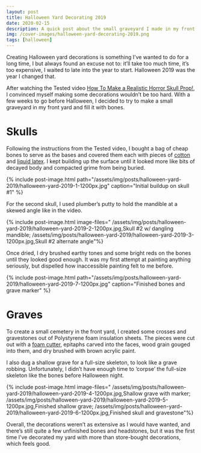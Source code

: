 ```yaml
---
layout: post
title: Halloween Yard Decorating 2019
date: 2020-02-15
description: A quick post about the small graveyard I made in my front yard for Halloween.
img: /cover-images/halloween-yard-decorating-2019.png
tags: [halloween]
---
```


Creating Halloween yard decorations is something I’ve wanted to do for a long time, I but always found an excuse not to: it’ll take too much time, it’s too expensive, I waited to late into the year to start. Halloween 2019 was the year I changed that. 

After watching the Tested video [How To Make a Realistic Horror Skull Prop!](https://www.youtube.com/watch?v=v8w4hufoujg), I convinced myself  making some decorations wouldn’t be too hard. With a few weeks to go before Halloween, I decided to try to make a small graveyard in my front yard and fill it with bones. 

# Skulls
Following the instructions from the Tested video, I bought a bag of cheap bones to serve as the bases and covered them each with pieces of [cotton](https://www.amazon.com/gp/product/B00J4OITME) and [liquid latex](https://www.amazon.com/gp/product/B011X3C8CK). I kept building up the surface until it looked more like bits of decayed body and compacted grime from being buried.

{% include post-image.html path="/assets/img/posts/halloween-yard-2019/halloween-yard-2019-1-1200px.jpg" caption="Initial buildup on skull #1" %}

For the second skull, I used plumber’s putty to hold the mandible at a skewed angle like in the video. 

{% include post-image.html image-files="
	/assets/img/posts/halloween-yard-2019/halloween-yard-2019-2-1200px.jpg,Skull #2 w/ dangling mandible;
	/assets/img/posts/halloween-yard-2019/halloween-yard-2019-3-1200px.jpg,Skull #2 alternate angle"%}

Once dried, I dry brushed earthy tones and some bright reds on the bones until they looked good enough. It was my first attempt at painting anything seriously, but dispelled how inaccessible painting felt to me before.

{% include post-image.html path="/assets/img/posts/halloween-yard-2019/halloween-yard-2019-7-1200px.jpg" caption="Finished bones and grave marker" %}

# Graves
To create a small cemetery in the front yard, I created some crosses and gravestones out of Polystyrene foam insulation sheets. The pieces were cut out with a [foam cutter](https://www.amazon.com/gp/product/B07H28SCC9/),  epitaphs carved into the faces, wood grain gouged into them, and dry brushed with brown acrylic paint. 

I also dug a shallow grave for a full-size skeleton, to look like a grave robbing. Unfortunately, I didn’t have enough time to ‘corpse’ the full-size skeleton like the bones before Halloween night.

{% include post-image.html image-files="
	/assets/img/posts/halloween-yard-2019/halloween-yard-2019-4-1200px.jpg,Shallow grave with marker;
	/assets/img/posts/halloween-yard-2019/halloween-yard-2019-5-1200px.jpg,Finished shallow grave;
	/assets/img/posts/halloween-yard-2019/halloween-yard-2019-6-1200px.jpg,Finished skull and gravestone"%}


Overall, the decorations weren’t as extensive as I would have wanted, and there’s still quite a few unfinished bones and headstones, but it was the first time I’ve decorated my yard with more than store-bought decorations, which feels good.
